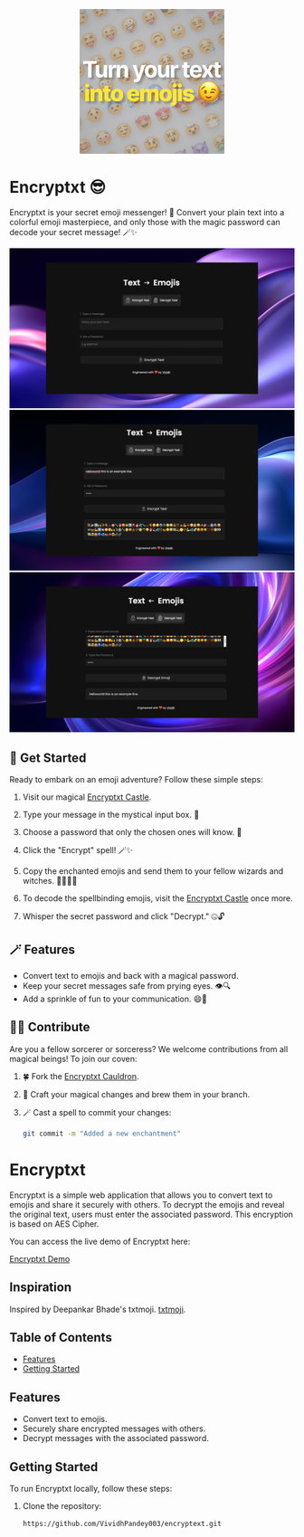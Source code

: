 <p align="center">
  <img src="https://github.com/VividhPandey003/encryptext/blob/main/images/metaimage.png?raw=true" alt="Encryptxt Logo">
</p>

# Encryptxt 😎

Encryptxt is your secret emoji messenger! 💌 Convert your plain text into a colorful emoji masterpiece, and only those with the magic password can decode your secret message! 🪄✨

![Screenshot](https://github.com/VividhPandey003/encryptext/blob/main/images/Slide1.png?raw=true)
![Screenshot](https://github.com/VividhPandey003/encryptext/blob/main/images/Slide2.png?raw=true)
![Screenshot](https://github.com/VividhPandey003/encryptext/blob/main/images/Slide3.png?raw=true)

## 🚀 Get Started

Ready to embark on an emoji adventure? Follow these simple steps:

1. Visit our magical [Encryptxt Castle](https://encryptxt.netlify.app/).

2. Type your message in the mystical input box. 📜

3. Choose a password that only the chosen ones will know. 🤫

4. Click the "Encrypt" spell! 🪄✨

5. Copy the enchanted emojis and send them to your fellow wizards and witches. 🧙‍♂️🧙‍♀️

6. To decode the spellbinding emojis, visit the [Encryptxt Castle](https://encryptxt.netlify.app/) once more.

7. Whisper the secret password and click "Decrypt." 🤐🔓

## 🪄 Features

- Convert text to emojis and back with a magical password.
- Keep your secret messages safe from prying eyes. 👁️🔍
- Add a sprinkle of fun to your communication. 😄🎉

## 🧙‍♂️ Contribute

Are you a fellow sorcerer or sorceress? We welcome contributions from all magical beings! To join our coven:

1. 🍀 Fork the [Encryptxt Cauldron](https://github.com/your-username/encryptxt).

2. 🌟 Craft your magical changes and brew them in your branch.

3. 🪄 Cast a spell to commit your changes:

   ```sh
   git commit -m "Added a new enchantment"


# Encryptxt

Encryptxt is a simple web application that allows you to convert text to emojis and share it securely with others. To decrypt the emojis and reveal the original text, users must enter the associated password. This encryption is based on AES Cipher.

You can access the live demo of Encryptxt here: 

[Encryptxt Demo](https://encryptxt.netlify.app/)

## Inspiration

Inspired by Deepankar Bhade's txtmoji.
[txtmoji](https://txtmoji.com/).


## Table of Contents
- [Features](#features)
- [Getting Started](#getting-started)

## Features

- Convert text to emojis.
- Securely share encrypted messages with others.
- Decrypt messages with the associated password.

## Getting Started

To run Encryptxt locally, follow these steps:

1. Clone the repository:

   ```sh
   https://github.com/VividhPandey003/encryptext.git
